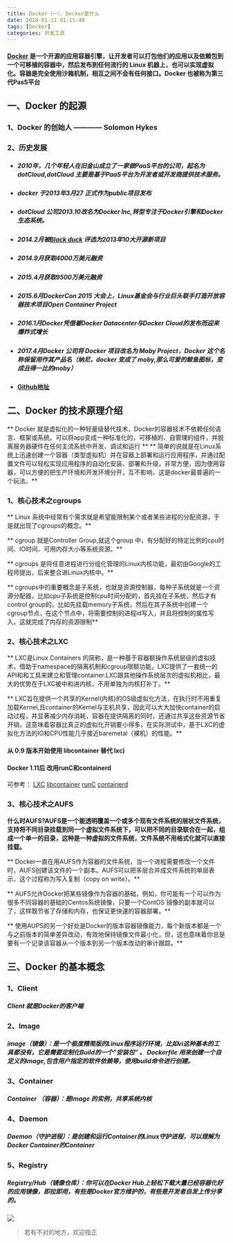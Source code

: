 ```yaml
---
title: Docker（一）、Docker是什么
date: 2018-01-11 01:11:48
tags: [Docker]
categories: 开发工具
---
```

#### [Docker](https://baike.baidu.com/item/Docker/13344470?fr=aladdin) 是一个开源的应用容器引擎，让开发者可以打包他们的应用以及依赖包到一个可移植的容器中，然后发布到任何流行的 Linux 机器上，也可以实现虚拟化。容器是完全使用沙箱机制，相互之间不会有任何接口。Docker 也被称为第三代PasS平台

## 一、Docker 的起源
### 1、Docker 的创始人 ———— Solomon Hykes
### 2、历史发展
+ ##### 2010年，几个年轻人在旧金山成立了一家做PaaS平台的公司，起名为 dotCloud,dotCloud 主要是基于PaaS平台为开发者或开发商提供技术服务。
+ ##### docker 于2013年3月27 正式作为public项目发布
+ ##### dotCloud 公司2013.10改名为Docker Inc,转型专注于Docker引擎和Docker生态系统。
+ ##### 2014.2月被[Black duck](https://baike.baidu.com/item/blackduck%E8%BD%AF%E4%BB%B6/13466605) 评选为2013年10大开源新项目
+ ##### 2014.9月获取4000万美元融资
+ ##### 2015.4月获取9500万美元融资
+ ##### 2015.6月DockerCon 2015 大会上，Linux基金会与行业巨头联手打造开放容器技术项目Open Container Project
+ ##### 2016.1月Docker凭借着Docker Datacenter与Docker Cloud的发布而迎来爆炸式增长
+ ##### 2017.4月Docker 公司将 Docker 项目改名为 Moby Project，Docker 这个名称保留用作其产品名（纳尼，docker 变成了 moby,那么可爱的鲸鱼图标，变成丑得一比的moby）
+ #### [Github地址](https://github.com/moby/moby)

## 二、Docker 的技术原理介绍
** Docker 就是虚拟化的一种轻量级替代技术，Docker的容器技术不依赖任何语言、框架或系统。可以将app变成一种标准化的，可移植的、自管理的组件，并脱离服务器硬件在任何主流系统中开发、调试和运行 **
** 简单的说就是在Linux系统上迅速创建一个容器（类型虚拟机）并在容器上部署和运行应用程序，并通过配置文件可以轻松实现应用程序的自动化安装、部署和升级，非常方便，因为使用容器，可以方便的把生产环境和开发环境分开，互不影响，这是docker最普遍的一个玩法。**

### 1、核心技术之cgroups
** Linux 系统中经常有个需求就是希望能限制某个或者某些进程的分配资源，于是就出现了cgroups的概念。**

** cgroup 就是Controller Group,就这个group 中，有分配好的特定比例的cpu时间、IO时间、可用内存大小等系统资源。**

** cgroups 是将任意进程进行分组化管理的Linux内核功能，最初由Google的工程师提出，后来整合进Linux内核中。**

** cgroups中的重要概念是子系统，也就是资源控制器，每种子系统就是一个资源分配器，比如cpu子系统是控制cpu时间分配的，首先挂在子系统，然后才有control group的。比如先挂载memory子系统，然后在其子系统中创建一个cgroup节点，在这个节点中，将需要控制的进程id写入，并且将控制的属性写入，这就完成了内存的资源限制**

### 2、核心技术之LXC 
** LXC是Linux Containers 的简称，是一种基于容器额操作系统层级的虚拟技术，借助于namespace的隔离机制和cgroup限额功能，LXC提供了一套统一的API和和工具来建立和管理container.LXC跟其他操作系统层次的虚拟机相比，最大的优势在于LXC被中和进内核，不用单独为内核打补丁。**

** LXC旨在提供一个共享的Kernel(内核)的OS级虚拟化方法，在执行时不用重复加载Kernel,且container的Kernel与主机共享，因此可以大大加快container的启动过程，并显著减少内存消耗，容器在提供隔离的同时，还通过共享这些资源节省开销，这意味着容器比真正的虚拟化开销要小得多，在实际测试中，基于LXC的虚拟化方法的IO和CPU性能几乎接近baremetal（裸机）的性能。**

#### 从 0.9 版本开始使用 libcontainer 替代 lxc)
#### Docker 1.11后	改用runC和containerd
可参考：
[LXC](https://linuxcontainers.org/lxc/introduction/)
[libcontainer](https://github.com/docker/libcontainer)
[runC](https://github.com/opencontainers/runc)
[containerd](https://github.com/containerd/containerd)


### 3、核心技术之AUFS
 **什么时AUFS?AUFS是一个能透明覆盖一个或多个现有文件系统的层状文件系统，支持将不同目录挂载到同一个虚拟文件系统下，可以把不同的目录联合在一起，组成一个单一的目录，这种是一种虚拟的文件系统，文件系统不用格式化就可以直接挂载。**
 
** Docker一直在用AUFS作为容器的文件系统，当一个进程需要修改一个文件时，AUFS创建该文件的一个副本。AUFS可以把多层合并成文件系统的单层表示，这个过程称为写入复制（copy on write）。**

** AUFS允许Docker把某些镜像作为容器的基础，例如，你可能有一个可以作为很多不同容器的基础的Centos系统镜像，只要一个ContOS 镜像的副本就可以了，这样既节省了存储和内存，也保证更快速的容器部署。**

** 使用AUPS的另一个好处是Docker的版本容器镜像能力，每个新版本都是一个与之前版本的简单差异改动，有效地保持镜像文件最小化，但，这也意味着你总是要有一个记录该容器从一个版本到另一个版本改动的审计跟踪。**


## 三、Docker 的基本概念
### 1、Client 
##### Client 就是Docker的客户端

### 2、Image
##### image（镜像）：是一个极度精简版的Linux程序运行环境，比如vi这种基本的工具都没有，它是需要定制化Build的一个“安装包” 。 Dockerfile 用来创建一个自定义的image,包含用户指定的软件依赖等，使用build命令进行创建。

### 3、Container
##### Container （容器）：是Image 的实例，共享系统内核

### 4、Daemon
##### Daemon（守护进程）：是创建和运行Container的Linux守护进程，可以理解为Docker Container的Container

### 5、Registry
##### Registry/Hub（镜像仓库）：你可以在Docker Hub上轻松下载大量已经容器化好的应用镜像，即拉即用，有些是Docker官方维护的，有些是开发者自发上传分享的。

![](/Docker（一）、Docker是什么/76049.png)

> 若有不对的地方，欢迎指正















